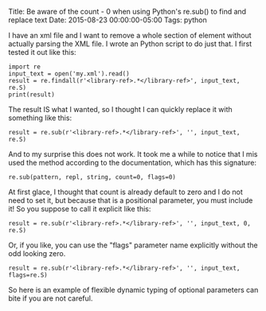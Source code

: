Title: Be aware of the count - 0 when using Python's re.sub() to find and replace text
Date: 2015-08-23 00:00:00-05:00
Tags: python


I have an xml file and I want to remove a whole section of element without actually parsing the XML file. I wrote an Python script to do just that. I first tested it out like this:

```
import re
input_text = open('my.xml').read()
result = re.findall(r'<library-ref>.*</library-ref>', input_text, re.S)
print(result)
```

The result IS what I wanted, so I thought I can quickly replace it with something like this:

	result = re.sub(r'<library-ref>.*</library-ref>', '', input_text, re.S)

And to my surprise this does not work. It took me a while to notice that I mis used the method according to the documentation, which has this signature:

	re.sub(pattern, repl, string, count=0, flags=0)

At first glace, I thought that count is already default to zero and I do not need to set it, but because that is a positional parameter, you must include it! So you suppose to call it explicit like this:

	result = re.sub(r'<library-ref>.*</library-ref>', '', input_text, 0, re.S)

Or, if you like, you can use the "flags" parameter name explicitly without the odd looking zero.

	result = re.sub(r'<library-ref>.*</library-ref>', '', input_text, flags=re.S)

So here is an example of flexible dynamic typing of optional parameters can bite if you are not careful.

